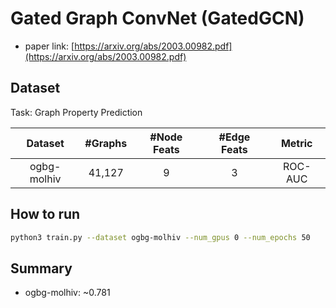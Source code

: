 Gated Graph ConvNet (GatedGCN)
==============================

* paper link: [https://arxiv.org/abs/2003.00982.pdf](https://arxiv.org/abs/2003.00982.pdf)

## Dataset

Task: Graph Property Prediction

|   Dataset   | #Graphs | #Node Feats | #Edge Feats | Metric |
| :---------: | :-----: | :---------: | :---------: | :-----: |
| ogbg-molhiv | 41,127 |      9      |      3      | ROC-AUC |

How to run
----------

```bash
python3 train.py --dataset ogbg-molhiv --num_gpus 0 --num_epochs 50
```

## Summary

* ogbg-molhiv: ~0.781
